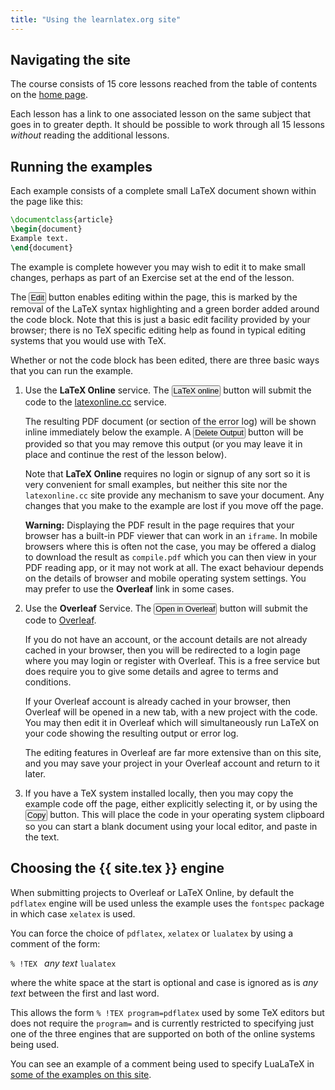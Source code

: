 ```yaml
---
title: "Using the learnlatex.org site"
---
```


## Navigating the site

The course consists of 15 core lessons reached from the table of contents on the [home page](/).

Each lesson has a link to one associated lesson on the same subject
that goes in to greater depth. It should be possible to work through
all 15 lessons _without_  reading the additional lessons.

## Running the examples

Each example consists of a complete small LaTeX document shown within
the page like this:

```latex
\documentclass{article}
\begin{document}
Example text.
\end{document}
```

The example is complete however you may wish to edit it to make small
changes, perhaps as part of an Exercise set at the end of the lesson.

The <button style="padding:0 1px;font-size:90%">Edit</button> button enables editing within the page, this is
marked by the removal of the LaTeX syntax highlighting and a green
border added around the code block. Note that this is just a basic edit facility provided by your browser;
there is no TeX specific editing help as found in typical editing systems that you would use with TeX.

Whether or not the code block has been edited, there are three basic ways that you can run the example.

1. Use the **LaTeX Online** service. The <button style="padding:0 1px;font-size:90%">LaTeX online</button> button
   will submit the code to the [latexonline.cc](https://latexonline.cc/) service.

   The resulting PDF document (or section of the error log) will be
   shown inline immediately below the example. A <button style="padding:0 1px;font-size:90%">Delete
   Output</button> button will be provided so that you may remove this output
   (or you may leave it in place and continue the rest of the lesson
   below).

   Note that  **LaTeX Online** requires no login or signup of any sort
   so it is very convenient for small examples, but neither this site
   nor the `latexonline.cc` site provide any mechanism to save your
   document. Any changes that you make to the example are lost if you
   move off the page.

   **Warning:** Displaying the PDF result in the page requires that your
     browser has a built-in PDF viewer that can work in an `iframe`.
     In mobile browsers where this is often not the case, you may be offered a
     dialog to download the result as `compile.pdf` which you can then
     view in your PDF reading app, or it may not work at all.
     The exact behaviour depends on the details of browser and mobile operating system
     settings.  You may prefer to use the **Overleaf** link in some cases.
     

2. Use the **Overleaf** Service. The <button style="padding:0 1px;font-size:90%">Open in Overleaf</button>
   button will submit the code to [Overleaf](https://www.overleaf.com/about).

   If you do not have an account, or the account details are not
   already cached in your browser, then you will be redirected to a
   login page where you may login or register with Overleaf. This is a
   free service but does require you to give some details and agree to
   terms and conditions.

   If your Overleaf account is already cached in your browser, then
   Overleaf will be opened in a new tab, with a new
   project with the code. You may then edit it in
   Overleaf which will simultaneously run LaTeX on your code showing
   the resulting output or error log.

   The editing features in Overleaf are far more extensive than on this
   site, and you may save your project in your Overleaf account and
   return to it later.

3. If you have a TeX system installed locally, then you may copy the
   example code off the page, either explicitly selecting it, or by
   using the <button style="padding:0 1px;font-size:90%">Copy</button>
   button.  This will place the code in your operating system
   clipboard so you can start a blank document using your local
   editor, and paste in the text.


## Choosing the {{ site.tex }} engine

When submitting projects to Overleaf or LaTeX Online, by default the
`pdflatex` engine will be used unless the example uses the `fontspec`
package in which case `xelatex` is used.

You can force the choice of `pdflatex`, `xelatex` or `lualatex` by using a comment of the form:

`% !TEX ` _any text_ `lualatex`

where the white space at the start is optional and case is ignored as
is _any text_ between the first and last word.

This allows the form `% !TEX program=pdflatex` used by some TeX editors
but does not require the `program=` and is currently restricted to
specifying just one of the three engines that are supported on both of
the online systems being used.

You can see an example of a comment being used to specify LuaLaTeX in
[some of the examples on this site](more-14).



   

